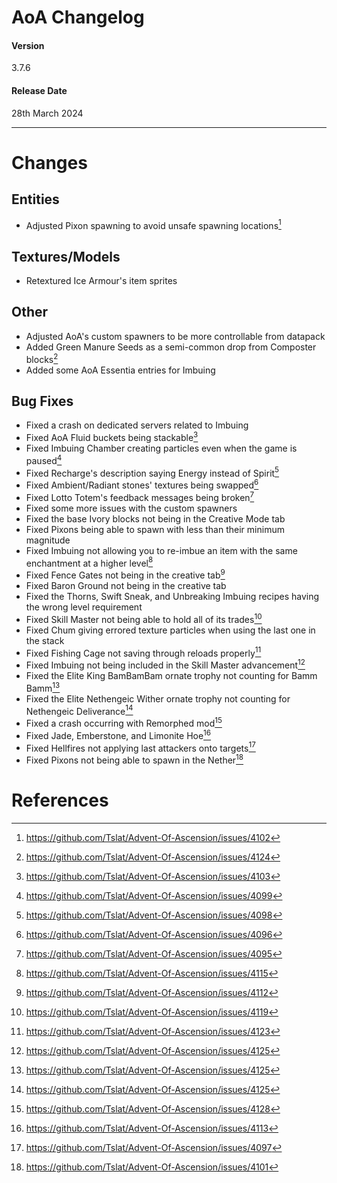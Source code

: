 # AoA Changelog
#### Version
3.7.6
#### Release Date
28th March 2024
<hr>

# Changes
## Entities
* Adjusted Pixon spawning to avoid unsafe spawning locations[^2]

## Textures/Models
* Retextured Ice Armour's item sprites

## Other
* Adjusted AoA's custom spawners to be more controllable from datapack
* Added Green Manure Seeds as a semi-common drop from Composter blocks[^14]
* Added some AoA Essentia entries for Imbuing

## Bug Fixes
* Fixed a crash on dedicated servers related to Imbuing
* Fixed AoA Fluid buckets being stackable[^1]
* Fixed Imbuing Chamber creating particles even when the game is paused[^3]
* Fixed Recharge's description saying Energy instead of Spirit[^4]
* Fixed Ambient/Radiant stones' textures being swapped[^5]
* Fixed Lotto Totem's feedback messages being broken[^6]
* Fixed some more issues with the custom spawners
* Fixed the base Ivory blocks not being in the Creative Mode tab
* Fixed Pixons being able to spawn with less than their minimum magnitude
* Fixed Imbuing not allowing you to re-imbue an item with the same enchantment at a higher level[^7]
* Fixed Fence Gates not being in the creative tab[^8]
* Fixed Baron Ground not being in the creative tab
* Fixed the Thorns, Swift Sneak, and Unbreaking Imbuing recipes having the wrong level requirement
* Fixed Skill Master not being able to hold all of its trades[^9]
* Fixed Chum giving errored texture particles when using the last one in the stack
* Fixed Fishing Cage not saving through reloads properly[^10]
* Fixed Imbuing not being included in the Skill Master advancement[^11]
* Fixed the Elite King BamBamBam ornate trophy not counting for Bamm Bamm[^11]
* Fixed the Elite Nethengeic Wither ornate trophy not counting for Nethengeic Deliverance[^11]
* Fixed a crash occurring with Remorphed mod[^12]
* Fixed Jade, Emberstone, and Limonite Hoe[^13]
* Fixed Hellfires not applying last attackers onto targets[^15]
* Fixed Pixons not being able to spawn in the Nether[^16]

# References
[^1]: https://github.com/Tslat/Advent-Of-Ascension/issues/4103
[^2]: https://github.com/Tslat/Advent-Of-Ascension/issues/4102
[^3]: https://github.com/Tslat/Advent-Of-Ascension/issues/4099
[^4]: https://github.com/Tslat/Advent-Of-Ascension/issues/4098
[^5]: https://github.com/Tslat/Advent-Of-Ascension/issues/4096
[^6]: https://github.com/Tslat/Advent-Of-Ascension/issues/4095
[^7]: https://github.com/Tslat/Advent-Of-Ascension/issues/4115
[^8]: https://github.com/Tslat/Advent-Of-Ascension/issues/4112
[^9]: https://github.com/Tslat/Advent-Of-Ascension/issues/4119
[^10]: https://github.com/Tslat/Advent-Of-Ascension/issues/4123
[^11]: https://github.com/Tslat/Advent-Of-Ascension/issues/4125
[^12]: https://github.com/Tslat/Advent-Of-Ascension/issues/4128
[^13]: https://github.com/Tslat/Advent-Of-Ascension/issues/4113
[^14]: https://github.com/Tslat/Advent-Of-Ascension/issues/4124
[^15]: https://github.com/Tslat/Advent-Of-Ascension/issues/4097
[^16]: https://github.com/Tslat/Advent-Of-Ascension/issues/4101